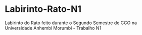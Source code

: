 # Labirinto-Rato-N1
 Labirinto do Rato feito durante o Segundo Semestre de CCO na Universidade Anhembi Morumbi - Trabalho N1
